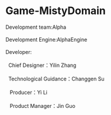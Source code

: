 # Game-MistyDomain
Development team:Alpha<br/>  
Development Engine:AlphaEngine<br/>  
Developer: <br/>  
       Chief Designer：Yilin Zhang <br/>  
       Technological Guidance：Changgen Su <br/>  
       Producer：Yi Li <br/>  
       Product Manager：Jin Guo <br/>  
    
